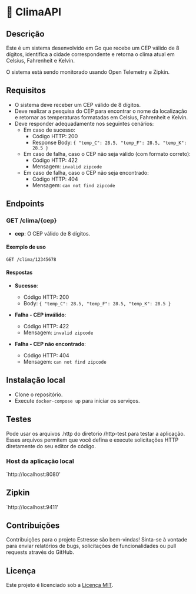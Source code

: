 <!-- Jonas Borges L Moraes -->
<!-- jonasleo92@yahoo.com.br -->

# 🚀 ClimaAPI

## Descrição

Este é um sistema desenvolvido em Go que recebe um CEP válido de 8 dígitos, identifica a cidade correspondente e retorna o clima atual em Celsius, Fahrenheit e Kelvin.

O sistema está sendo monitorado usando Open Telemetry e Zipkin.

## Requisitos

- O sistema deve receber um CEP válido de 8 dígitos.
- Deve realizar a pesquisa do CEP para encontrar o nome da localização e retornar as temperaturas formatadas em Celsius, Fahrenheit e Kelvin.
- Deve responder adequadamente nos seguintes cenários:
  - Em caso de sucesso:
    - Código HTTP: 200
    - Response Body: `{ "temp_C": 28.5, "temp_F": 28.5, "temp_K": 28.5 }`
  - Em caso de falha, caso o CEP não seja válido (com formato correto):
    - Código HTTP: 422
    - Mensagem: `invalid zipcode`
  - Em caso de falha, caso o CEP não seja encontrado:
    - Código HTTP: 404
    - Mensagem: `can not find zipcode`

## Endpoints

### GET /clima/{cep}

- **cep**: O CEP válido de 8 dígitos.

#### Exemplo de uso

```
GET /clima/12345678
```

#### Respostas

- **Sucesso**:

  - Código HTTP: 200
  - Body: `{ "temp_C": 28.5, "temp_F": 28.5, "temp_K": 28.5 }`

- **Falha - CEP inválido**:

  - Código HTTP: 422
  - Mensagem: `invalid zipcode`

- **Falha - CEP não encontrado**:
  - Código HTTP: 404
  - Mensagem: `can not find zipcode`

## Instalação local

- Clone o repositório.
- Execute `docker-compose up` para iniciar os serviços.

## Testes

Pode usar os arquivos .http do diretorio /http-test para testar a aplicação. Esses arquivos permitem que você defina e execute solicitações HTTP diretamente do seu editor de código.

### Host da aplicação local

`http://localhost:8080'

## Zipkin

`http://localhost:9411'

## Contribuições

Contribuições para o projeto Estresse são bem-vindas! Sinta-se à vontade para enviar relatórios de bugs, solicitações de funcionalidades ou pull requests através do GitHub.

## Licença

Este projeto é licenciado sob a [Licença MIT](LICENSE).
